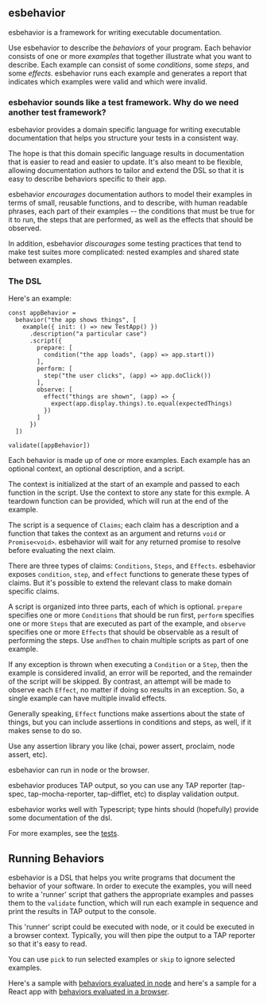## esbehavior

esbehavior is a framework for writing executable documentation.

Use esbehavior to describe the *behaviors* of your program.
Each behavior consists of one or more *examples* that together illustrate what
you want to describe. Each example can consist of some *conditions*, some *steps*, and
some *effects*. esbehavior runs each example and generates a report that indicates which
examples were valid and which were invalid.

### esbehavior sounds like a test framework. Why do we need another test framework?

esbehavior provides a domain specific language for writing executable documentation
that helps you structure your tests in a consistent way.

The hope is that this domain specific language results in documentation that is
easier to read and easier to update. It's also meant to be flexible, allowing
documentation authors to tailor and extend the DSL so that it is easy to describe
behaviors specific to their app.

esbehavior *encourages* documentation authors to model their examples in terms of small,
reusable functions, and to describe, with human readable phrases, each part of their
examples -- the conditions that must be true for it to run, the steps that are
performed, as well as the effects that should be observed.

In addition, esbehavior *discourages* some testing practices that tend to make test suites
more complicated: nested examples and shared state between examples.


### The DSL

Here's an example:

```
const appBehavior =
  behavior("the app shows things", [
    example({ init: () => new TestApp() })
      .description("a particular case")
      .script({
        prepare: [
          condition("the app loads", (app) => app.start())
        ],
        perform: [
          step("the user clicks", (app) => app.doClick())
        ],
        observe: [
          effect("things are shown", (app) => {
            expect(app.display.things).to.equal(expectedThings)
          })
        ]
      })
  ])

validate([appBehavior])
```

Each behavior is made up of one or more examples. Each example has an optional
context, an optional description, and a script.

The context is initialized at the start of an example and passed to each function in the script.
Use the context to store any state for this exmple. A teardown function can be provided,
which will run at the end of the example.

The script is a sequence of `Claims`; each claim has a description and a function that
takes the context as an argument and returns `void` or `Promise<void>`. esbehavior will
wait for any returned promise to resolve before evaluating the next claim.

There are three types of claims: `Conditions`, `Steps`, and `Effects`. esbehavior
exposes `condition`, `step`, and `effect` functions to generate these types of claims.
But it's possible to extend the relevant class to make domain specific claims.

A script is organized into three parts, each of which is optional. `prepare` specifies
one or more `Conditions` that should be run first, `perform` specifies
one or more `Steps` that are executed as part of the example, and
`observe` specifies one or more `Effects` that should be observable as
a result of performing the steps. Use `andThen` to chain multiple scripts as
part of one example.

If any exception is thrown when executing a `Condition`
or a `Step`, then the example is considered invalid, an error will be reported, and
the remainder of the script will be skipped. By contrast, an attempt will be made to
observe each `Effect`, no matter if doing so results in an exception. So, a single
example can have multiple invalid effects.

Generally speaking, `Effect` functions make assertions about the state of things,
but you can include assertions in conditions and steps, as well, if it makes
sense to do so.

Use any assertion library you like (chai, power assert, proclaim, node assert, etc).

esbehavior can run in node or the browser.

esbehavior produces TAP output, so you can use any TAP reporter (tap-spec,
tap-mocha-reporter, tap-difflet, etc) to display validation output.

esbehavior works well with Typescript; type hints should (hopefully) provide some
documentation of the dsl.

For more examples, see the [tests](./test).


## Running Behaviors

esbehavior is a DSL that helps you write programs that document the behavior of
your software. In order to execute the examples, you will need to write a 'runner'
script that gathers the appropriate examples and passes them to the `validate` function,
which will run each example in sequence and print the results in TAP output to
the console. 

This 'runner' script could be executed with node, or it could be executed in a
browser context. Typically, you will then pipe the output to a TAP reporter so that
it's easy to read.

You can use `pick` to run selected examples or `skip` to ignore selected examples.

Here's a sample with [behaviors evaluated in node](../node-sample) and here's
a sample for a React app with [behaviors evaluated in a browser](../react-sample).
